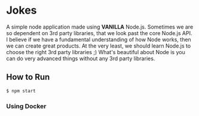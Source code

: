 # Jokes

A simple node application made using **VANILLA** Node.js. Sometimes we are so
dependent on 3rd party libraries, that we look past the core Node.js API. I
believe if we have a fundamental understanding of how Node works, then we can
create great products. At the very least, we should learn Node.js to choose the
right 3rd party libraries ;) What's beautiful about Node is you can do very
advanced things without any 3rd party libraries.

## How to Run

```sh
$ npm start
```

### Using Docker
